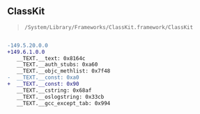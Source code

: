 ## ClassKit

> `/System/Library/Frameworks/ClassKit.framework/ClassKit`

```diff

-149.5.20.0.0
+149.6.1.0.0
   __TEXT.__text: 0x8164c
   __TEXT.__auth_stubs: 0xa60
   __TEXT.__objc_methlist: 0x7f48
-  __TEXT.__const: 0xa0
+  __TEXT.__const: 0x90
   __TEXT.__cstring: 0x68af
   __TEXT.__oslogstring: 0x33cb
   __TEXT.__gcc_except_tab: 0x994

```

